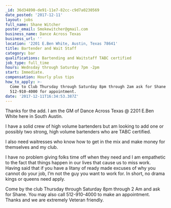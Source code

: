 ```yaml
---
_id: 36d34890-de91-11e7-82cc-c9d7a0230569
date_posted: '2017-12-11'
layout: jobs
full_name: Shane Witcher
poster_email: Smokewitcher@gmail.com
business_name: Dance Across Texas
business_url: ''
location: '2201 E.Ben White, Austin, Texas 78641'
title: Bartender and Wait Staff
category: bar
qualifications: Bartending and Waitstaff TABC certified
job_type: full_time
hours: Wednsday through Saturday 7pm -2pm
start: Immediate.
compensation: Hourly plus tips
how_to_apply: >-
  Come to Club Thursday through Saturday 8pm through 2am ask for Shane or call
  512-910-4000 for appointment.
date: '2017-12-11T16:34:53.387Z'
---
```

Thanks for the add. I am the GM of Dance Across Texas @ 2201 E.Ben White here in South Austin.

I have a solid crew of high volume bartenders but am looking to add one or possibly two strong, high volume bartenders who are TABC certified.

I also need waitresses who know how to get in the mix and make money for themselves and my club.

I have no problem giving folks time off when they need and I am empathetic to the fact that things happen in our lives that cause us to miss work. Having said that if you have a litany of ready made excuses of why you cannot do your job, I’m not the guy you want to work for. In short, no drama kings or queens need apply.

Come by the club Thursday through Saturday 8pm through 2 Am and ask for Shane. You may also call 512-910-4000 to make an appointment. Thanks and we are extremely Veteran friendly.
